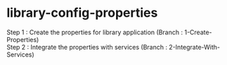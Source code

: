 # library-config-properties

Step 1 : Create the properties for library application (Branch : 1-Create-Properties)  
Step 2 : Integrate the properties with services (Branch : 2-Integrate-With-Services)  